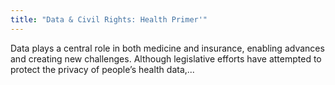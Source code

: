```yaml
---
title: "Data & Civil Rights: Health Primer'"
---
```


Data plays a central role in both medicine and insurance, enabling advances and creating new challenges. Although legislative efforts have attempted to protect the privacy of people’s health data,...

